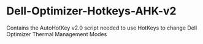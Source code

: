 # Dell-Optimizer-Hotkeys-AHK-v2
Contains the AutoHotKey v2.0 script needed to use HotKeys to change Dell Optimizer Thermal Management Modes
